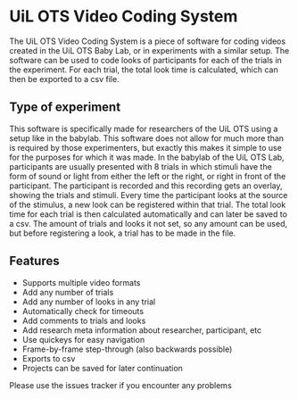 # UiL OTS Video Coding System
The UiL OTS Video Coding System is a piece of software for coding videos created in the UiL OTS Baby Lab, or in experiments with a similar setup. The software can be used to code looks of participants for each of the trials in the experiment. For each trial, the total look time is calculated, which can then be exported to a csv file.

## Type of experiment
This software is specifically made for researchers of the UiL OTS using a setup like in the babylab. This software does not allow for much more than is required by those experimenters, but exactly this makes it simple to use for the purposes for which it was made. 
In the babylab of the UiL OTS Lab, participants are usually presented with 8 trials in which stimuli have the form of sound or light from either the left or the right, or right in front of the participant. The participant is recorded and this recording gets an overlay, showing the trials and stimuli. 
Every time the participant looks at the source of the stimulus, a new look can be registered within that trial. The total look time for each trial is then calculated automatically and can later be saved to a csv.
The amount of trials and looks it not set, so any amount can be used, but before registering a look, a trial has to be made in the file.

## Features
* Supports multiple video formats
* Add any number of trials
* Add any number of looks in any trial
* Automatically check for timeouts
* Add comments to trials and looks
* Add research meta information about researcher, participant, etc
* Use quickeys for easy navigation
* Frame-by-frame step-through (also backwards possible)
* Exports to csv
* Projects can be saved for later continuation

Please use the issues tracker if you encounter any problems
